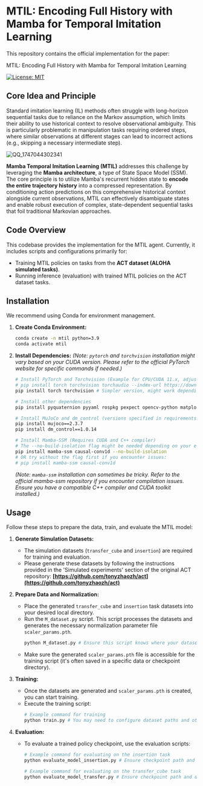# MTIL: Encoding Full History with Mamba for Temporal Imitation Learning

This repository contains the official implementation for the paper:

MTIL: Encoding Full History with Mamba for Temporal Imitation Learning

[![License: MIT](https://img.shields.io/badge/License-MIT-yellow.svg)](https://opensource.org/licenses/MIT)

## Core Idea and Principle

Standard imitation learning (IL) methods often struggle with long-horizon sequential tasks due to reliance on the Markov assumption, which limits their ability to use historical context to resolve observational ambiguity. This is particularly problematic in manipulation tasks requiring ordered steps, where similar observations at different stages can lead to incorrect actions (e.g., skipping a necessary intermediate step).

![QQ_1747044302341](https://github.com/user-attachments/assets/d6f1d07d-326e-4d50-94fb-191bff9d6143)

**Mamba Temporal Imitation Learning (MTIL)** addresses this challenge by leveraging the **Mamba architecture**, a type of State Space Model (SSM). The core principle is to utilize Mamba's recurrent hidden state to **encode the entire trajectory history** into a compressed representation. By conditioning action predictions on this comprehensive historical context alongside current observations, MTIL can effectively disambiguate states and enable robust execution of complex, state-dependent sequential tasks that foil traditional Markovian approaches.

## Code Overview

This codebase provides the implementation for the MTIL agent. Currently, it includes scripts and configurations primarily for:

* Training MTIL policies on tasks from the **ACT dataset (ALOHA simulated tasks)**.
* Running inference (evaluation) with trained MTIL policies on the ACT dataset tasks.

## Installation

We recommend using Conda for environment management.

1.  **Create Conda Environment:**
    ```bash
    conda create -n mtil python=3.9
    conda activate mtil
    ```

2.  **Install Dependencies:**
    *(Note: `pytorch` and `torchvision` installation might vary based on your CUDA version. Please refer to the official PyTorch website for specific commands if needed.)*
    ```bash
    # Install PyTorch and Torchvision (Example for CPU/CUDA 11.x, adjust as needed)
    # pip install torch torchvision torchaudio --index-url https://download.pytorch.org/whl/cu118
    pip install torch torchvision # Simpler version, might work depending on setup

    # Install other dependencies
    pip install pyquaternion pyyaml rospkg pexpect opencv-python matplotlib einops packaging h5py ipython pytorch-lightning

    # Install MuJoCo and dm_control (versions specified in requirements)
    pip install mujoco==2.3.7
    pip install dm_control==1.0.14

    # Install Mamba-SSM (Requires CUDA and C++ compiler)
    # The --no-build-isolation flag might be needed depending on your environment
    pip install mamba-ssm causal-conv1d --no-build-isolation
    # OR try without the flag first if you encounter issues:
    # pip install mamba-ssm causal-conv1d
    ```
    *(Note: `mamba-ssm` installation can sometimes be tricky. Refer to the official mamba-ssm repository if you encounter compilation issues. Ensure you have a compatible C++ compiler and CUDA toolkit installed.)*

## Usage

Follow these steps to prepare the data, train, and evaluate the MTIL model:

1.  **Generate Simulation Datasets:**
    * The simulation datasets (`transfer_cube` and `insertion`) are required for training and evaluation.
    * Please generate these datasets by following the instructions provided in the 'Simulated experiments' section of the original ACT repository:
        **[https://github.com/tonyzhaozh/act](https://github.com/tonyzhaozh/act)**

2.  **Prepare Data and Normalization:**
    * Place the generated `transfer_cube` and `insertion` task datasets into your desired local directory.
    * Run the `M_dataset.py` script. This script processes the datasets and generates the necessary normalization parameter file `scaler_params.pth`.
        ```bash
        python M_dataset.py # Ensure this script knows where your datasets are located (you might need to modify paths within the script)
        ```
    * Make sure the generated `scaler_params.pth` file is accessible for the training script (it's often saved in a specific data or checkpoint directory).

3.  **Training:**
    * Once the datasets are generated and `scaler_params.pth` is created, you can start training.
    * Execute the training script:
        ```bash
        # Example command for training
        python train.py # You may need to configure dataset paths and other hyperparameters within the script or via command-line arguments
        ```

4.  **Evaluation:**
    * To evaluate a trained policy checkpoint, use the evaluation scripts:
        ```bash
        # Example command for evaluating on the insertion task
        python evaluate_model_insertion.py # Ensure checkpoint path and dataset path are correctly specified

        # Example command for evaluating on the transfer_cube task
        python evaluate_model_transfer.py # Ensure checkpoint path and dataset path are correctly specified
        ```

